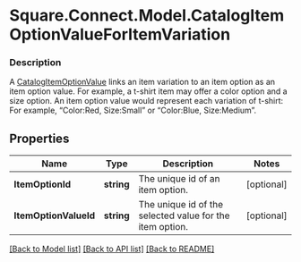 # Square.Connect.Model.CatalogItemOptionValueForItemVariation

### Description

A [CatalogItemOptionValue](#type-catalogitemoptionvalue) links an item variation to an item option as an item option value. For example, a t-shirt item may offer a color option and a size option. An item option value would represent each variation of t-shirt: For example, “Color:Red, Size:Small” or “Color:Blue, Size:Medium”.

## Properties

Name | Type | Description | Notes
------------ | ------------- | ------------- | -------------
**ItemOptionId** | **string** | The unique id of an item option. | [optional] 
**ItemOptionValueId** | **string** | The unique id of the selected value for the item option. | [optional] 



[[Back to Model list]](../README.md#documentation-for-models) [[Back to API list]](../README.md#documentation-for-api-endpoints) [[Back to README]](../README.md)


